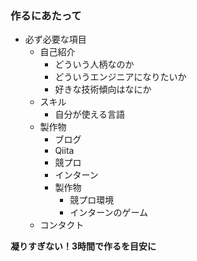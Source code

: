### 作るにあたって
* 必ず必要な項目
  * 自己紹介
    * どういう人柄なのか
    * どういうエンジニアになりたいか
    * 好きな技術傾向はなにか
  * スキル
    * 自分が使える言語
  * 製作物
    * ブログ
    * Qiita
    * 競プロ
    * インターン
    * 製作物
      * 競プロ環境
      * インターンのゲーム
  * コンタクト

**凝りすぎない！3時間で作るを目安に**
